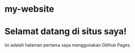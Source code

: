 # my-website<!DOCTYPE html>
<html lang="id">
<head>
    <meta charset="UTF-8">
    <meta name="viewport" content="width=device-width, initial-scale=1.0">
    <title>Halo Dunia!</title>
</head>
<body>
    <h1>Selamat datang di situs saya!</h1>
    <p>Ini adalah halaman pertama saya menggunakan GitHub Pages.</p>
</body>
</html>
